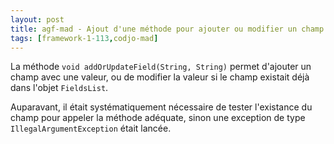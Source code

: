 ```yaml
---
layout: post
title: agf-mad - Ajout d'une méthode pour ajouter ou modifier un champ dans une liste
tags: [framework-1-113,codjo-mad]
---
```

La méthode ```void addOrUpdateField(String, String)``` permet d'ajouter un champ avec une valeur, ou de modifier la valeur si le champ existait déjà dans l'objet ```FieldsList```.

Auparavant, il était systématiquement nécessaire de tester l'existance du champ pour appeler la méthode adéquate, sinon une exception de type ```IllegalArgumentException``` était lancée.